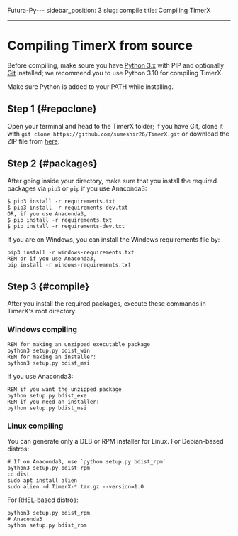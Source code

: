 Futura-Py---
sidebar_position: 3
slug: compile
title: Compiling TimerX

---

# Compiling TimerX from source

Before compiling, make soure you have [Python 3.x](https://python.org/downloads/) with PIP and optionally [Git](https://git-scm.org) installed; we recommend you to use Python 3.10 for compiling TimerX.

Make sure Python is added to your PATH while installing.

## Step 1 {#repoclone}

Open your terminal and head to the TimerX folder; if you have Git, clone it with `git clone https://github.com/sumeshir26/TimerX.git` or download the ZIP file from [here](https://github.com/sumeshir26/TimerX/archive/refs/heads/master.zip).

## Step 2 {#packages}

After going inside your directory, make sure that you install the required packages via `pip3` or `pip` if you use Anaconda3:

```console
$ pip3 install -r requirements.txt
$ pip3 install -r requirements-dev.txt
OR, if you use Anaconda3,
$ pip install -r requirements.txt
$ pip install -r requirements-dev.txt
```

If you are on Windows, you can install the Windows requirements file by:

```batch
pip3 install -r windows-requirements.txt
REM or if you use Anaconda3,
pip install -r windows-requirements.txt
```

## Step 3 {#compile}

After you install the required packages, execute these commands in TimerX's root directory:

### Windows compiling

```batch
REM for making an unzipped executable package
python3 setup.py bdist_win
REM for making an installer:
python3 setup.py bdist_msi
```

If you use Anaconda3:

```batch
REM if you want the unzipped package
python setup.py bdist_exe
REM if you need an installer:
python setup.py bdist_msi
```

### Linux compiling

You can generate only a DEB or RPM installer for Linux.
For Debian-based distros:

```shell
# If on Anaconda3, use `python setup.py bdist_rpm`
python3 setup.py bdist_rpm
cd dist
sudo apt install alien
sudo alien -d TimerX-*.tar.gz --version=1.0
```

For RHEL-based distros:

```shell
python3 setup.py bdist_rpm
# Anaconda3
python setup.py bdist_rpm
```

